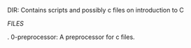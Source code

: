 DIR: Contains scripts and possibly c files on introduction to C

*FILES*

. 0-preprocessor: A preprocessor for c files.

